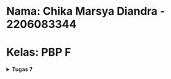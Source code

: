 # Nama: Chika Marsya Diandra - 2206083344

# Kelas: PBP F

<details>
<summary><b>Tugas 7</b></summary>

### (1)  Apa perbedaan utama antara stateless dan stateful widget dalam konteks pengembangan aplikasi Flutter?
- Berikut adalah perbedaan dari Stateless WIdget dan Stateful Widget :
1. Stateless Widget
- Menggunakan data yang bersifat konstan : Stateless widget dapat digunakan ketika properti atau tampilan dari widget tidak berubah selama program berjalan. Contoh : Gambar
- Mengimplementasikan metode build : Stateless widger memiliki metode build untuk mendefinisikan tampilan widget berdasarkan properti yang diberikan
- Tidak memiliki state : Stateless widget tidak dapat mengubah keadaannya sendiri. Saat widget telah dibuat, properti tidak dapat diubah.
2. Stateful Widget
- Menggunakan data yang berubah : Stateful widget digunakan ketika properti dapat berubah selama program berjalan, misal respons terhadap interaksi pengguna.
- Mengimplementasikan metode createState : Stateful widget memiliki metode createState untuk membuat objek yang dapat mengelola keadaan widget.
- Memiliki state : Stateful widget dapat mengubah keadaan selama program berjalan,  Widget dapat memperbarui tampilannya berdasarkan perubahan keadaan atau data yang terkait.

---
### (2) Sebutkan seluruh widget yang kamu gunakan untuk menyelesaikan tugas ini dan jelaskan fungsinya masing-masing.
- Scaffold: Mengatur tata letak dasar aplikasi, menyediakan app bar, drawer, bottom navigation, dan floating action button.
- SnackBar: Menampilkan pesan singkat yang muncul di bagian bawah layar, biasanya digunakan untuk memberi umpan balik kepada pengguna setelah suatu tindakan.
- MaterialApp: Widget yang digunakan untuk membuat root aplikasi. Berfungsi untuk mengkonfigurasi aspek dasar seperti judul, halaman, dan tema.
- AppBar: Widget untuk menampilkan app bar atas dalam aplikasi dengan judul dan warna latar belakang.
- SingleChildScrollView: Widget yang berfungsi untuk mengizinkan konten dapat di scroll, jika konten lebih panjang dari layar.
- Padding: Menambahkan padding (jarak) di sekitar widget-child.
- Text: Menampilkan teks di layar dengan berbagai konfigurasi seperti ukuran, gaya, dan warna.
- Column: Menyusun widget-child secara vertikal, satu di bawah yang lain.
- GridView.count: Menampilkan widget dalam bentuk grid dengan jumlah kolom tertentu, memungkinkan tata letak yang rapi.
- Material: Mengaplikasikan desain material pada widget-child di dalamnya, memberikan efek visual seperti bayangan dan ink splash.
- InkWell: Membuat area yang responsif terhadap sentuhan, biasanya digunakan untuk menanggapi interaksi pengguna seperti ketika tombol ditekan.
- InventoryCard (widget buatan sendiri): Widget kustom yang menampilkan item inventaris dengan ikon dan teks.
- Container: Widget yang mengatur tampilan setiap item belanja, termasuk ikon dan teks
- Icon: Widget untuk menampilkan ikon

---
### (3) Jelaskan bagaimana cara kamu mengimplementasikan checklist di atas secara step-by-step (bukan hanya sekadar mengikuti tutorial)
- Langkah pertama, kita perlu membuat flutter baru dengan menjalankan 'flutter create maribeli'
- Masuk kedalam direktori dengan menggunakan cd
- Di dalam file menu.dart, tambahkan teks dan kartu untuk item yang akan dijual.
- Tentukan tipe data untuk produk menggunakan kelas InventItem, yang memiliki nama, ikon, dan warna.
- Atur widget halaman dari stateful menjadi stateless, dan modifikasi konstruktor dan tambahkan daftar produk.
- Lalu, tampilkan kartu produk, dan buat widget stateless baru dengan nama InventCard untuk menampilkan kartu item. Di dalam InventCard, gunakan InkWell untuk membuat area responsif terhadap interaksi pengguna.
- Saat tombol ditekan, atur agak Snackbar muncul dengan pesan sesuai.


<details>
<summary><b>Tugas 8</b></summary>

---
### (1) Jelaskan perbedaan antara Navigator.push() dan Navigator.pushReplacement(), disertai dengan contoh mengenai penggunaan kedua metode tersebut yang tepat!

####  Navigator.push() dan Navigator.pushReplacement() adalah dua metode yang sering digunakan dalam pengembangan aplikasi Flutter untuk navigasi antar halaman. Berikut perbedaan antara keduanya :
A. Navigator.push()

- Fungsi dari Navigator.push() adalah untuk menavigasi ke halaman baru diatas tumpukan navigasi (stack). Maksudnya adalah saat melakukan navigasi menuju halaman baru, halaman saat ini tetap akan didalam stack. 
- Contoh Penggunaan dari Navigator.push(), Misalkan kita memiliki dua halaman 'HomePage' dan 'DetailPage'. Dari 'HomePage', kita akan pergi menuju 'DetailPage' tanpa menghilangkan 'HomePage' dari navigasi.
~~~
Navigator.push(
  context,
  MaterialPageRoute(builder: (context) => DetailPage()),
);
~~~
- Pada kasus diatas, saat user click tombol back di 'DetailPage', aplikasi akan balik ke 'HomePage'.

B. Navigator.pushReplacement()

- Fungsi dari Navigator.pushReplacement() yaitu untuk menavigasi ke halaman baru sambil menggantikan halaman saat ini di tumpukan navigasi (stack). Hal ini mencegah pengguna untuk kembali ke halaman sebelumnya dengan menggunakan tombol 'back'.
- Contoh Penggunaan Navigator.pushReplacement(), Misalkan user sedang ada di 'LoginPage' dan setelah login sukses, user ingin pergi ke 'HomePage' tanpa memberi pilihan opsi untuk kembali ke 'LoginPage'.
~~~
Navigator.pushReplacement(
  context,
  MaterialPageRoute(builder: (context) => HomePage()),
);
~~~
- Pada case diatas, ketika user mencoba kembali, mereka tidak akan kembali ke 'LoginPage' karena telah digantikan oleh 'HomePage' di stack.

### (2) Jelaskan masing-masing layout widget pada Flutter dan konteks penggunaannya masing-masing!
- Container: Wadah untuk mengatur tata letak dan memberi styling pada elemen, misalnya padding, margin, alignment, etc.
- Expanded & Flexible: Mengontrol bagian dari ruang yang tersedia yang digunakan. Expanded mengisi ruang tersedia, sedangkan Flexible memberikan lebih banyak kontrol atas faktor fleksibilitas.
- Wrap: Membuat row atau column dan secara otomatis beralih ke row atau column berikutnya setelah ruang di row atau column saat ini habis.
- ConstrainedBox, SizedBox, & AspectRatio: Mengontrol ukuran atau aspek rasio dari elemen childnya.
- Stack: Berfungsi untuk menumpuk widget/elemen satu di atas yang lain.
- Padding : Menambahkan padding di sekitar widget child.
- Align and Center : Align untuk mengatur posisi widget child di dalamnya, sedangkan Center untuk memusatkan child.
- Row and Column : Row untuk mengatur widget child secara horizontal, sedangkan Column untuk mengatur secara vertikal.
- GridView : Untuk menampilkan widget dalam grid dua dimensi.
- ListView : Untuk menampilkan daftar scrollable item.
- Transform : Untuk mengubah ukuran dan posisi elemen child.
- Scaffold : Untuk memberikan struktur dasar material design seperti Drawer, Appbar, dan FloatingActionButton.

### (3) Sebutkan apa saja elemen input pada form yang kamu pakai pada tugas kali ini dan jelaskan mengapa kamu menggunakan elemen input tersebut!
- TextFormField : Widget ini digunakan untuk menerima input dari user dalam bentuk string.
- Form : Digunakan sebagai wadah untuk berbagai input field widget yang sudah dibuat.

### (4) Bagaimana penerapan clean architecture pada aplikasi Flutter?
 Konsep dasar Clean Architecture adalah pemisahan antara logika bisnis aplikasi dan framework atau teknologi yang digunakan. Ini membantu dalam memastikan bahwa aplikasi tetap fleksibel dan tidak terikat dengan teknologi tertentu. Berikut tanggung jawab spesifiknya : 

1. Data Layer : Bertanggung jawab atas pengelolaan data flutter (repositori, sumber data, dan repositori).
2. Bussiness Logic Layer : Merupakan independen dari framework dan UI, dan berisi logic bisnis aplikasi.
3. Presentation Layer : Berfungsi untuk mengelola UI dan interaksi pengguna. Dapat melalui widget dan logic UI Flutter.
4. Depedency Injection : Menggunakan teknik provider untuk mengurangi ketergantungan antar komponen. 

### (5) Jelaskan bagaimana cara kamu mengimplementasikan checklist di atas secara step-by-step! (bukan hanya sekadar mengikuti tutorial)
- Membuat direktori baru pada lib yaitu screens dan widgets untuk mempermudah metode clean architecture.
- Membuat file shoplist_form.dart untuk form menerima input 
~~~
import 'package:flutter/material.dart';
import 'package:maribeli/widgets/left_drawer.dart';

class ShopFormPage extends StatefulWidget {
  const ShopFormPage({super.key});

  @override
  State<ShopFormPage> createState() => _ShopFormPageState();
}

class _ShopFormPageState extends State<ShopFormPage> {
  final _formKey = GlobalKey<FormState>();
  String _name = "";
  int _price = 0;
  String _description = "";

  @override
  Widget build(BuildContext context) {
    return Scaffold(
      appBar: AppBar(
        title: const Center(
          child: Text(
            'Form Tambah Item',
          ),
        ),
        backgroundColor: Colors.indigo,
        foregroundColor: Colors.white,
      ),
      drawer: const LeftDrawer(),
      body: Form(
        key: _formKey,
        child: SingleChildScrollView(
          child: Column(
            crossAxisAlignment: CrossAxisAlignment.start,
            children: <Widget>[
              Padding(
                padding: const EdgeInsets.all(8.0),
                child: TextFormField(
                  decoration: InputDecoration(
                    hintText: "Nama Item",
                    labelText: "Nama Item",
                    border: OutlineInputBorder(
                      borderRadius: BorderRadius.circular(5.0),
                    ),
                  ),
                  onChanged: (value) {
                    setState(() {
                      _name = value;
                    });
                  },
                  validator: (value) {
                    if (value == null || value.isEmpty) {
                      return "Untuk bagian ini wajib diisi ya!";
                    }
                    return null;
                  },
                ),
              ),
              Padding(
                padding: const EdgeInsets.all(8.0),
                child: TextFormField(
                  decoration: InputDecoration(
                    hintText: "Harga Item",
                    labelText: "Harga Item",
                    border: OutlineInputBorder(
                      borderRadius: BorderRadius.circular(5.0),
                    ),
                  ),
                  keyboardType: TextInputType.number,
                  onChanged: (value) {
                    setState(() {
                      _price = int.tryParse(value) ?? 0;
                    });
                  },
                  validator: (value) {
                    if (value == null || value.isEmpty) {
                      return "Harga tidak boleh kosong!";
                    }
                    if (int.tryParse(value) == null) {
                      return "Harga harus berupa angka!";
                    }
                    return null;
                  },
                ),
              ),
              Padding(
                padding: const EdgeInsets.all(8.0),
                child: TextFormField(
                  decoration: InputDecoration(
                    hintText: "Deskripsi Item ",
                    labelText: "Deskripsi Item",
                    border: OutlineInputBorder(
                      borderRadius: BorderRadius.circular(5.0),
                    ),
                  ),
                  onChanged: (value) {
                    setState(() {
                      _description = value;
                    });
                  },
                  validator: (value) {
                    if (value == null || value.isEmpty) {
                      return "Deskripsi tidak boleh kosong!";
                    }
                    return null;
                  },
                ),
              ),
              Align(
                alignment: Alignment.bottomCenter,
                child: Padding(
                  padding: const EdgeInsets.all(8.0),
                  child: ElevatedButton(
                    style: ButtonStyle(
                      backgroundColor: MaterialStateProperty.all(Colors.indigo),
                    ),
                    onPressed: () {
                      if (_formKey.currentState!.validate()) {
                        showDialog(
                          context: context,
                          builder: (context) {
                            return AlertDialog(
                              title: const Text('Item berhasil tersimpan'),
                              content: SingleChildScrollView(
                                child: ListBody(
                                  children: [
                                    Text('Nama: $_name'),
                                    Text('Harga: $_price'),
                                    Text('Deskripsi: $_description'),
                                  ],
                                ),
                              ),
                              actions: [
                                TextButton(
                                  child: const Text('OK'),
                                  onPressed: () {
                                    Navigator.of(context).pop();
                                    _formKey.currentState!.reset();
                                  },
                                ),
                              ],
                            );
                          },
                        );
                      }
                    },
                    child: const Text(
                      "Save",
                      style: TextStyle(color: Colors.white),
                    ),
                  ),
                ),
              ),
            ],
          ),
        ),
      ),
    );
  }
}
~~~
- Membuat drawer dan menghubungkan opsi tambah item yang berada pada drawer dan halaman utama ke shopliist_form.dart. 
~~~
import 'package:flutter/material.dart';
import 'package:maribeli/screens/menu.dart';
import 'package:maribeli/screens/shoplist_form.dart';

class LeftDrawer extends StatelessWidget {
  const LeftDrawer({super.key});

  @override
  Widget build(BuildContext context) {
    return Drawer(
      child: ListView(
        children: [
          const DrawerHeader(
            decoration: BoxDecoration(
              color: Colors.indigo,
            ),
            child: Column(
              children: [
                Text(
                  'MariBeli!',
                  textAlign: TextAlign.center,
                  style: TextStyle(
                    fontSize: 30,
                    fontWeight: FontWeight.bold,
                    color: Colors.white,
                  ),
                ),
                Padding(padding: EdgeInsets.all(10)),
                Text("Anda bisa catat kebutuhan belanja disini lho!",
                  textAlign: TextAlign.center,
                  style: TextStyle(
                    fontSize: 15,
                    color: Colors.white,
                    fontWeight: FontWeight.normal,
                  ),
                ),
              ],
            ),
          ),
          ListTile(
            leading: const Icon(Icons.home_outlined),
            title: const Text('Halaman Utama'),
            // Bagian redirection ke MyHomePage
            onTap: () {
              Navigator.pushReplacement(
                  context,
                  MaterialPageRoute(
                    builder: (context) => MyHomePage(),
                  ));
            },
          ),
          ListTile(
            leading: const Icon(Icons.add_shopping_cart),
            title: const Text('Tambah Item'),
            // Bagian redirection ke ShopFormPage
            onTap: () {
              Navigator.pop(context);
              Navigator.push(
                context,
                MaterialPageRoute(
                  builder: (context) => const ShopFormPage(),
                ));
            },
          ),
        ],
      ),
    );
  }
}
~~~
- Menghubungkan "Tambah Item" button untuk menuju ke ShopFormPage
~~~
if (item.name == "Tambah Item") {
              Navigator.push(context,
                  MaterialPageRoute(builder: (context) => const ShopFormPage()));
~~~
